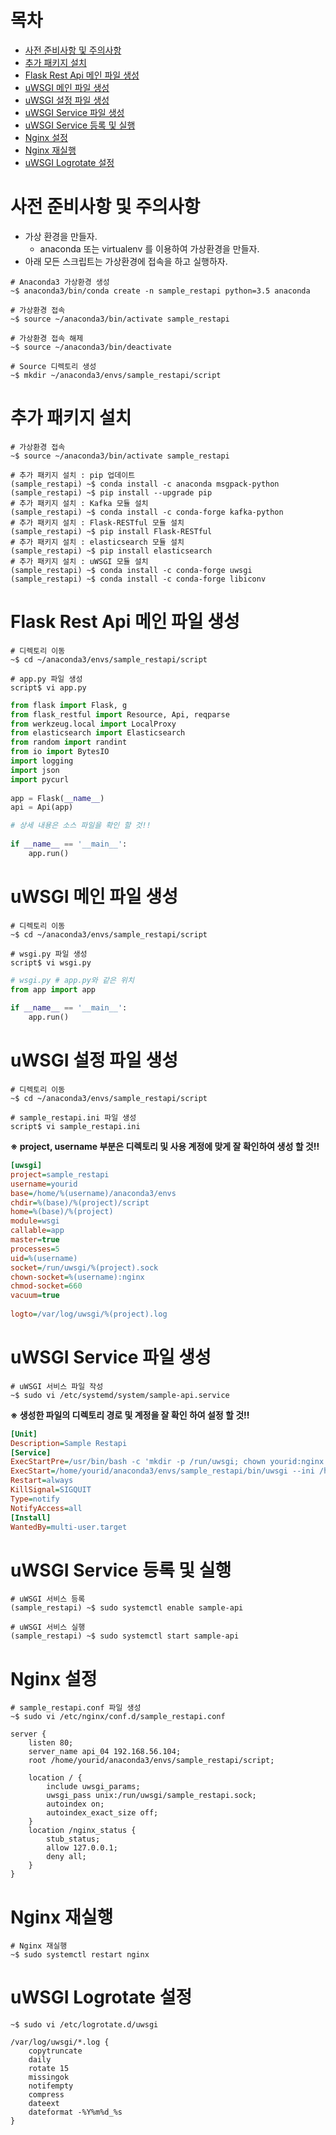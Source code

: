# 목차
- [사전 준비사항 및 주의사항](#user-content-사전-준비사항-및-주의사항)
- [추가 패키지 설치](#user-content-추가-패키지-설치)
- [Flask Rest Api 메인 파일 생성](#user-content-flask-rest-api-메인-파일-생성)
- [uWSGI 메인 파일 생성](#user-content-uwsgi-메인-파일-생성)
- [uWSGI 설정 파일 생성](#user-content-uwsgi-설정-파일-생성)
- [uWSGI Service 파일 생성](#user-content-uwsgi-service-파일-생성)
- [uWSGI Service 등록 및 실행](#user-content-uwsgi-service-등록-및-실행)
- [Nginx 설정](#user-content-nginx-설정)
- [Nginx 재실행](#user-content-nginx-재실행)
- [uWSGI Logrotate 설정](#user-content-uwsgi-logrotate-설정)

# 사전 준비사항 및 주의사항
- 가상 환경을 만들자.
  - anaconda 또는 virtualenv 를 이용하여 가상환경을 만들자.
- 아래 모든 스크립트는 가상환경에 접속을 하고 실행하자.
```shell
# Anaconda3 가상환경 생성
~$ anaconda3/bin/conda create -n sample_restapi python=3.5 anaconda
 
# 가상환경 접속
~$ source ~/anaconda3/bin/activate sample_restapi
 
# 가상환경 접속 해제
~$ source ~/anaconda3/bin/deactivate
 
# Source 디렉토리 생성
~$ mkdir ~/anaconda3/envs/sample_restapi/script
```

# 추가 패키지 설치
```shell
# 가상환경 접속
~$ source ~/anaconda3/bin/activate sample_restapi
 
# 추가 패키지 설치 : pip 업데이트
(sample_restapi) ~$ conda install -c anaconda msgpack-python
(sample_restapi) ~$ pip install --upgrade pip
# 추가 패키지 설치 : Kafka 모듈 설치
(sample_restapi) ~$ conda install -c conda-forge kafka-python
# 추가 패키지 설치 : Flask-RESTful 모듈 설치
(sample_restapi) ~$ pip install Flask-RESTful
# 추가 패키지 설치 : elasticsearch 모듈 설치
(sample_restapi) ~$ pip install elasticsearch
# 추가 패키지 설치 : uWSGI 모듈 설치
(sample_restapi) ~$ conda install -c conda-forge uwsgi
(sample_restapi) ~$ conda install -c conda-forge libiconv
```

# Flask Rest Api 메인 파일 생성
```shell
# 디렉토리 이동
~$ cd ~/anaconda3/envs/sample_restapi/script
 
# app.py 파일 생성
script$ vi app.py
```
```python
from flask import Flask, g
from flask_restful import Resource, Api, reqparse
from werkzeug.local import LocalProxy
from elasticsearch import Elasticsearch
from random import randint
from io import BytesIO
import logging
import json
import pycurl
 
app = Flask(__name__)
api = Api(app)

# 상세 내용은 소스 파일을 확인 할 것!! 
 
if __name__ == '__main__':
    app.run()
```

# uWSGI 메인 파일 생성
```shell
# 디렉토리 이동
~$ cd ~/anaconda3/envs/sample_restapi/script
 
# wsgi.py 파일 생성
script$ vi wsgi.py
```
```python
# wsgi.py # app.py와 같은 위치
from app import app
 
if __name__ == '__main__':
    app.run()
```

# uWSGI 설정 파일 생성
```shell
# 디렉토리 이동
~$ cd ~/anaconda3/envs/sample_restapi/script
 
# sample_restapi.ini 파일 생성
script$ vi sample_restapi.ini
```

**※ project, username 부분은 디렉토리 및 사용 계정에 맞게 잘 확인하여 생성 할 것!!**
```ini
[uwsgi]
project=sample_restapi
username=yourid
base=/home/%(username)/anaconda3/envs
chdir=%(base)/%(project)/script
home=%(base)/%(project)
module=wsgi
callable=app
master=true
processes=5
uid=%(username)
socket=/run/uwsgi/%(project).sock
chown-socket=%(username):nginx
chmod-socket=660
vacuum=true
 
logto=/var/log/uwsgi/%(project).log
```

# uWSGI Service 파일 생성
```shell
# uWSGI 서비스 파일 작성
~$ sudo vi /etc/systemd/system/sample-api.service
```

**※ 생성한 파일의 디렉토리 경로 및 계정을 잘 확인 하여 설정 할 것!!**
```ini
[Unit]
Description=Sample Restapi
[Service]
ExecStartPre=/usr/bin/bash -c 'mkdir -p /run/uwsgi; chown yourid:nginx /run/uwsgi'
ExecStart=/home/yourid/anaconda3/envs/sample_restapi/bin/uwsgi --ini /home/yourid/anaconda3/envs/sample_restapi/script/sample_restapi.ini
Restart=always
KillSignal=SIGQUIT
Type=notify
NotifyAccess=all
[Install]
WantedBy=multi-user.target
```

# uWSGI Service 등록 및 실행
```shell
# uWSGI 서비스 등록
(sample_restapi) ~$ sudo systemctl enable sample-api
 
# uWSGI 서비스 실행
(sample_restapi) ~$ sudo systemctl start sample-api
```

# Nginx 설정
```shell
# sample_restapi.conf 파일 생성
~$ sudo vi /etc/nginx/conf.d/sample_restapi.conf
```
```shell
server {
    listen 80;
    server_name api_04 192.168.56.104;
    root /home/yourid/anaconda3/envs/sample_restapi/script;
 
    location / {
        include uwsgi_params;
        uwsgi_pass unix:/run/uwsgi/sample_restapi.sock;
        autoindex on;
        autoindex_exact_size off;
    }
    location /nginx_status {
        stub_status;
        allow 127.0.0.1;
        deny all;
    }
}
```

# Nginx 재실행
```shell
# Nginx 재실행
~$ sudo systemctl restart nginx
```

# uWSGI Logrotate 설정
```shell
~$ sudo vi /etc/logrotate.d/uwsgi
```
```shell
/var/log/uwsgi/*.log {
    copytruncate
    daily
    rotate 15
    missingok
    notifempty
    compress
    dateext
    dateformat -%Y%m%d_%s
}
```
